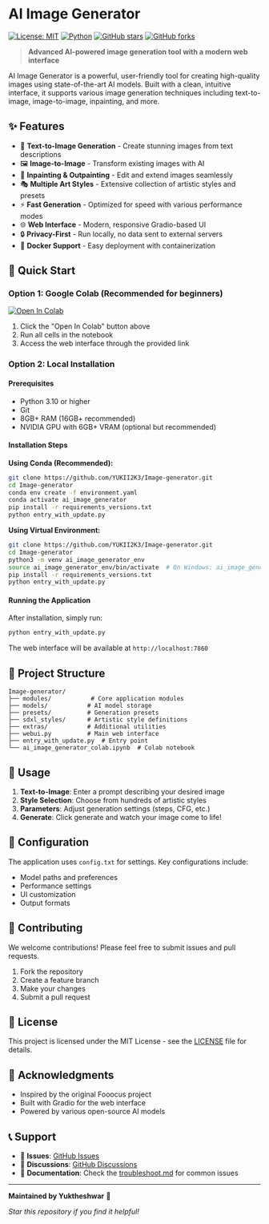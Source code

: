 # AI Image Generator

[![License: MIT](https://img.shields.io/badge/License-MIT-yellow.svg)](https://opensource.org/licenses/MIT)
[![Python](https://img.shields.io/badge/python-3.10+-blue.svg)](https://www.python.org/downloads/)
[![GitHub stars](https://img.shields.io/github/stars/YUKII2K3/Image-generator.svg?style=social&label=Star)](https://github.com/YUKII2K3/Image-generator)
[![GitHub forks](https://img.shields.io/github/forks/YUKII2K3/Image-generator.svg?style=social&label=Fork)](https://github.com/YUKII2K3/Image-generator)

> **Advanced AI-powered image generation tool with a modern web interface**

AI Image Generator is a powerful, user-friendly tool for creating high-quality images using state-of-the-art AI models. Built with a clean, intuitive interface, it supports various image generation techniques including text-to-image, image-to-image, inpainting, and more.

## ✨ Features

- 🎨 **Text-to-Image Generation** - Create stunning images from text descriptions
- 🖼️ **Image-to-Image** - Transform existing images with AI
- 🔧 **Inpainting & Outpainting** - Edit and extend images seamlessly
- 🎭 **Multiple Art Styles** - Extensive collection of artistic styles and presets
- ⚡ **Fast Generation** - Optimized for speed with various performance modes
- 🌐 **Web Interface** - Modern, responsive Gradio-based UI
- 🔒 **Privacy-First** - Run locally, no data sent to external servers
- 🐳 **Docker Support** - Easy deployment with containerization

## 🚀 Quick Start

### Option 1: Google Colab (Recommended for beginners)

[![Open In Colab](https://colab.research.google.com/assets/colab-badge.svg)](https://colab.research.google.com/github/YUKII2K3/Image-generator/blob/main/ai_image_generator_colab.ipynb)

1. Click the "Open In Colab" button above
2. Run all cells in the notebook
3. Access the web interface through the provided link

### Option 2: Local Installation

#### Prerequisites
- Python 3.10 or higher
- Git
- 8GB+ RAM (16GB+ recommended)
- NVIDIA GPU with 6GB+ VRAM (optional but recommended)

#### Installation Steps

**Using Conda (Recommended):**
```bash
git clone https://github.com/YUKII2K3/Image-generator.git
cd Image-generator
conda env create -f environment.yaml
conda activate ai_image_generator
pip install -r requirements_versions.txt
python entry_with_update.py
```

**Using Virtual Environment:**
```bash
git clone https://github.com/YUKII2K3/Image-generator.git
cd Image-generator
python3 -m venv ai_image_generator_env
source ai_image_generator_env/bin/activate  # On Windows: ai_image_generator_env\Scripts\activate
pip install -r requirements_versions.txt
python entry_with_update.py
```

#### Running the Application

After installation, simply run:
```bash
python entry_with_update.py
```

The web interface will be available at `http://localhost:7860`

## 📁 Project Structure

```
Image-generator/
├── modules/           # Core application modules
├── models/           # AI model storage
├── presets/          # Generation presets
├── sdxl_styles/      # Artistic style definitions
├── extras/           # Additional utilities
├── webui.py          # Main web interface
├── entry_with_update.py  # Entry point
└── ai_image_generator_colab.ipynb  # Colab notebook
```

## 🎯 Usage

1. **Text-to-Image**: Enter a prompt describing your desired image
2. **Style Selection**: Choose from hundreds of artistic styles
3. **Parameters**: Adjust generation settings (steps, CFG, etc.)
4. **Generate**: Click generate and watch your image come to life!

## 🔧 Configuration

The application uses `config.txt` for settings. Key configurations include:
- Model paths and preferences
- Performance settings
- UI customization
- Output formats

## 🤝 Contributing

We welcome contributions! Please feel free to submit issues and pull requests.

1. Fork the repository
2. Create a feature branch
3. Make your changes
4. Submit a pull request

## 📄 License

This project is licensed under the MIT License - see the [LICENSE](LICENSE) file for details.

## 🙏 Acknowledgments

- Inspired by the original Fooocus project
- Built with Gradio for the web interface
- Powered by various open-source AI models

## 📞 Support

- 📧 **Issues**: [GitHub Issues](https://github.com/YUKII2K3/Image-generator/issues)
- 💬 **Discussions**: [GitHub Discussions](https://github.com/YUKII2K3/Image-generator/discussions)
- 📖 **Documentation**: Check the [troubleshoot.md](troubleshoot.md) for common issues

---

**Maintained by Yuktheshwar** 🚀

*Star this repository if you find it helpful!*
